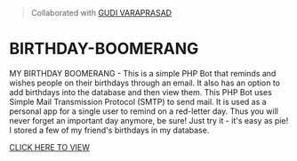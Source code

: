 > Collaborated with [GUDI VARAPRASAD ](https://github.com/GudiVaraprasad)

# BIRTHDAY-BOOMERANG
MY BIRTHDAY BOOMERANG - This is a simple PHP Bot that reminds and wishes people on their birthdays through an email. It also has an option to add birthdays into the database and then view them. This PHP Bot uses Simple Mail Transmission Protocol (SMTP) to send mail.  It is used as a personal app for a single user to remind on a red-letter day. Thus you will never forget an important day anymore, be sure! Just try it - it's easy as pie! I stored a few of my friend's birthdays in my database. 

[CLICK HERE TO VIEW](http://birthday-boom.infinityfreeapp.com/?i=1)
